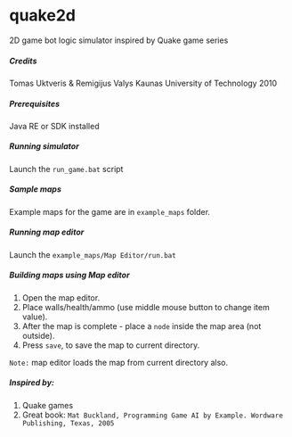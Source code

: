 # quake2d
2D game bot logic simulator inspired by Quake game series

##### Credits
Tomas Uktveris & Remigijus Valys
Kaunas University of Technology 2010

##### Prerequisites
Java RE or SDK installed

##### Running simulator
Launch the `run_game.bat` script

##### Sample maps
Example maps for the game are in `example_maps` folder.

##### Running map editor
Launch the `example_maps/Map Editor/run.bat`

##### Building maps using Map editor
1. Open the map editor.
2. Place walls/health/ammo (use middle mouse button to change item value).
3. After the map is complete - place a `node` inside the map area (not outside).
4. Press `save`, to save the map to current directory.

`Note:` map editor loads the map from current directory also.

##### Inspired by:
1. Quake games
2. Great book: 
`Mat Buckland, Programming Game AI by Example. Wordware Publishing, Texas, 2005`
